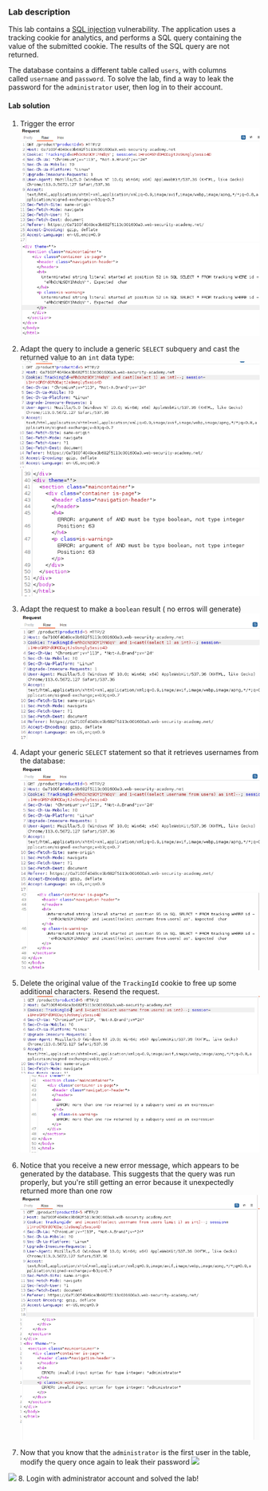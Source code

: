 
### Lab description

This lab contains a [SQL injection](https://portswigger.net/web-security/sql-injection) vulnerability. The application uses a tracking cookie for analytics, and performs a SQL query containing the value of the submitted cookie. The results of the SQL query are not returned.

The database contains a different table called `users`, with columns called `username` and `password`. To solve the lab, find a way to leak the password for the `administrator` user, then log in to their account.


#### Lab solution

1. Trigger the error 
![](/static/img/Pasted_image_20230530100719.png)
![](/static/img/Pasted_image_20230530100739.png)

2. Adapt the query to include a generic `SELECT` subquery and cast the returned value to an `int` data type:
![](/static/img/Pasted_image_20230530101019.png)
![](/static/img/Pasted_image_20230530101027.png)
3. Adapt the request to make a `boolean` result ( no erros will generate)
![](/static/img/Pasted_image_20230530101142.png)
4. Adapt your generic `SELECT` statement so that it retrieves usernames from the database:
![](/static/img/Pasted_image_20230530101350.png)
![](/static/img/Pasted_image_20230530101409.png)
5. Delete the original value of the `TrackingId` cookie to free up some additional characters. Resend the request.
![](/static/img/Pasted_image_20230530101524.png)
![](/static/img/Pasted_image_20230530101533.png)
6. Notice that you receive a new error message, which appears to be generated by the database. This suggests that the query was run properly, but you're still getting an error because it unexpectedly returned more than one row
![](/static/img/Pasted_image_20230530101705.png)
![](/static/img/Pasted_image_20230530101715.png)
7. Now that you know that the `administrator` is the first user in the table, modify the query once again to leak their password
![](/static/imgimg/Pasted_image_20230530102103.png)

![](/static/imgimg/Pasted_image_20230530102114.png)
8. Login with administrator account and solved the lab!

